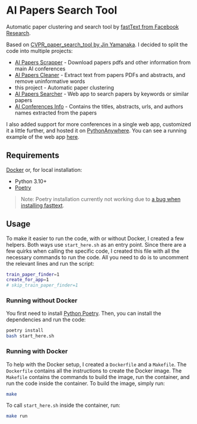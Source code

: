 # AI Papers Search Tool

Automatic paper clustering and search tool by [fastText from Facebook Research](https://fasttext.cc/).

Based on [CVPR_paper_search_tool by Jin Yamanaka](https://github.com/jiny2001/CVPR_paper_search_tool). I decided to split the code into multiple projects:

- [AI Papers Scrapper](https://github.com/george-gca/ai_papers_scrapper) - Download papers pdfs and other information from main AI conferences
- [AI Papers Cleaner](https://github.com/george-gca/ai_papers_cleaner) - Extract text from papers PDFs and abstracts, and remove uninformative words
- this project - Automatic paper clustering
- [AI Papers Searcher](https://github.com/george-gca/ai_papers_searcher) - Web app to search papers by keywords or similar papers
- [AI Conferences Info](https://github.com/george-gca/ai_conferences_info) - Contains the titles, abstracts, urls, and authors names extracted from the papers

I also added support for more conferences in a single web app, customized it a little further, and hosted it on [PythonAnywhere](https://www.pythonanywhere.com/). You can see a running example of the web app [here](https://georgegca.pythonanywhere.com/).

## Requirements

[Docker](https://www.docker.com/) or, for local installation:

- Python 3.10+
- [Poetry](https://python-poetry.org/docs/)

> Note: Poetry installation currently not working due to [a bug when installing fasttext](https://github.com/facebookresearch/fastText/pull/1292).

## Usage

To make it easier to run the code, with or without Docker, I created a few helpers. Both ways use `start_here.sh` as an entry point. Since there are a few quirks when calling the specific code, I created this file with all the necessary commands to run the code. All you need to do is to uncomment the relevant lines and run the script:

```bash
train_paper_finder=1
create_for_app=1
# skip_train_paper_finder=1
```

### Running without Docker

You first need to install [Python Poetry](https://python-poetry.org/docs/). Then, you can install the dependencies and run the code:

```bash
poetry install
bash start_here.sh
```

### Running with Docker

To help with the Docker setup, I created a `Dockerfile` and a `Makefile`. The `Dockerfile` contains all the instructions to create the Docker image. The `Makefile` contains the commands to build the image, run the container, and run the code inside the container. To build the image, simply run:

```bash
make
```

To call `start_here.sh` inside the container, run:

```bash
make run
```
